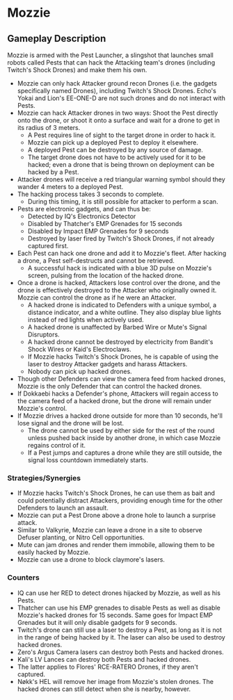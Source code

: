 # Mozzie

## Gameplay Description

Mozzie is armed with the Pest Launcher, a slingshot that launches small robots called Pests that can hack the Attacking team's drones (including Twitch's Shock Drones) and make them his own.

- Mozzie can only hack Attacker ground recon Drones (i.e. the gadgets specifically named Drones), including Twitch's Shock Drones. Echo's Yokai and Lion's EE-ONE-D are not such drones and do not interact with Pests.
- Mozzie can hack Attacker drones in two ways: Shoot the Pest directly onto the drone, or shoot it onto a surface and wait for a drone to get in its radius of 3 meters.
  - A Pest requires line of sight to the target drone in order to hack it.
  - Mozzie can pick up a deployed Pest to deploy it elsewhere.
  - A deployed Pest can be destroyed by any source of damage.
  - The target drone does not have to be actively used for it to be hacked; even a drone that is being thrown on deployment can be hacked by a Pest.
- Attacker drones will receive a red triangular warning symbol should they wander 4 meters to a deployed Pest.
- The hacking process takes 3 seconds to complete.
  - During this timing, it is still possible for attacker to perform a scan.
- Pests are electronic gadgets, and can thus be:
  - Detected by IQ's Electronics Detector
  - Disabled by Thatcher's EMP Grenades for 15 seconds
  - Disabled by Impact EMP Grenades for 9 seconds
  - Destroyed by laser fired by Twitch's Shock Drones, if not already captured first.
- Each Pest can hack one drone and add it to Mozzie's fleet. After hacking a drone, a Pest self-destructs and cannot be retrieved.
  - A successful hack is indicated with a blue 3D pulse on Mozzie's screen, pulsing from the location of the hacked drone.
- Once a drone is hacked, Attackers lose control over the drone, and the drone is effectively destroyed to the Attacker who originally owned it. Mozzie can control the drone as if he were an Attacker.
  - A hacked drone is indicated to Defenders with a unique symbol, a distance indicator, and a white outline. They also display blue lights instead of red lights when actively used.
  - A hacked drone is unaffected by Barbed Wire or Mute's Signal Disruptors.
  - A hacked drone cannot be destroyed by electricity from Bandit's Shock Wires or Kaid's Electroclaws.
  - If Mozzie hacks Twitch's Shock Drones, he is capable of using the laser to destroy Attacker gadgets and harass Attackers.
  - Nobody can pick up hacked drones.
- Though other Defenders can view the camera feed from hacked drones, Mozzie is the only Defender that can control the hacked drones.
- If Dokkaebi hacks a Defender's phone, Attackers will regain access to the camera feed of a hacked drone, but the drone will remain under Mozzie's control.
- If Mozzie drives a hacked drone outside for more than 10 seconds, he'll lose signal and the drone will be lost.
  - The drone cannot be used by either side for the rest of the round unless pushed back inside by another drone, in which case Mozzie regains control of it.
  - If a Pest jumps and captures a drone while they are still outside, the signal loss countdown immediately starts.

### Strategies/Synergies

- If Mozzie hacks Twitch's Shock Drones, he can use them as bait and could potentially distract Attackers, providing enough time for the other Defenders to launch an assault.
- Mozzie can put a Pest Drone above a drone hole to launch a surprise attack.
- Similar to Valkyrie, Mozzie can leave a drone in a site to observe Defuser planting, or Nitro Cell opportunities.
- Mute can jam drones and render them immobile, allowing them to be easily hacked by Mozzie.
- Mozzie can use a drone to block claymore's lasers.

### Counters

- IQ can use her RED to detect drones hijacked by Mozzie, as well as his Pests.
- Thatcher can use his EMP grenades to disable Pests as well as disable Mozzie's hacked drones for 15 seconds. Same goes for Impact EMP Grenades but it will only disable gadgets for 9 seconds.
- Twitch's drone can still use a laser to destroy a Pest, as long as it is not in the range of being hacked by it. The laser can also be used to destroy hacked drones.
- Zero's Argus Camera lasers can destroy both Pests and hacked drones.
- Kali's LV Lances can destroy both Pests and hacked drones.
- The latter applies to Flores' RCE-RATERO Drones, if they aren't captured.
- Nøkk's HEL will remove her image from Mozzie's stolen drones. The hacked drones can still detect when she is nearby, however.
